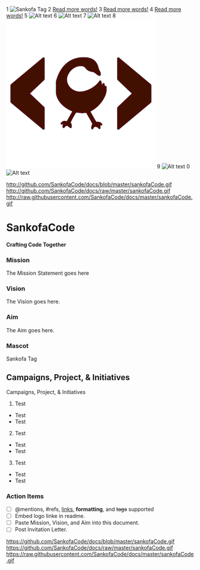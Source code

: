 1
![Sankofa Tag](raw/master/sankofaCode.gif)
2
[Read more words!](sankofaCode.gif)
3
[Read more words!](raw/master/sankofaCode.gif)
4
[Read more words!](master/sankofaCode.gif)
5
![Alt text](http://full/path/to/img.jpg "Optional title")
6
![Alt text](http://full/path/to/img.jpg "Optional title")
7
![Alt text](http://full/path/to/img.jpg "Optional title")
8
![SankofaCode Logo](/sankofaCode.gif?raw=true "Sankofa Tag")
9
![Alt text](/master/sankofaCode.gif?raw=true "Optional Title")
0
![Alt text](/raw/master/sankofaCode.gif?raw=true "Optional Title")

http://github.com/SankofaCode/docs/blob/master/sankofaCode.gif
http://github.com/SankofaCode/docs/raw/master/sankofaCode.gif
http://raw.githubusercontent.com/SankofaCode/docs/master/sankofaCode.gif



# SankofaCode
#### Crafting Code Together

### Mission
The Mission Statement goes here

### Vision
The Vision goes here.

### Aim
The Aim goes here.

### Mascot
Sankofa Tag

## Campaigns, Project, & Initiatives
Campaigns, Project, & Initiatives

1. Test
 * Test
 * Test
2. Test
 * Test
 * Test
3. Test
 * Test
 * Test

### Action Items
- [ ] @mentions, #refs, [links](), **formatting**, and <del>tags</del> supported
- [ ] Embed logo linke in readme.
- [ ] Paste Mission, Vision, and Aim into this document. 
- [ ] Post Invitation Letter.

https://github.com/SankofaCode/docs/blob/master/sankofaCode.gif
https://github.com/SankofaCode/docs/raw/master/sankofaCode.gif
https://raw.githubusercontent.com/SankofaCode/docs/master/sankofaCode.gif

